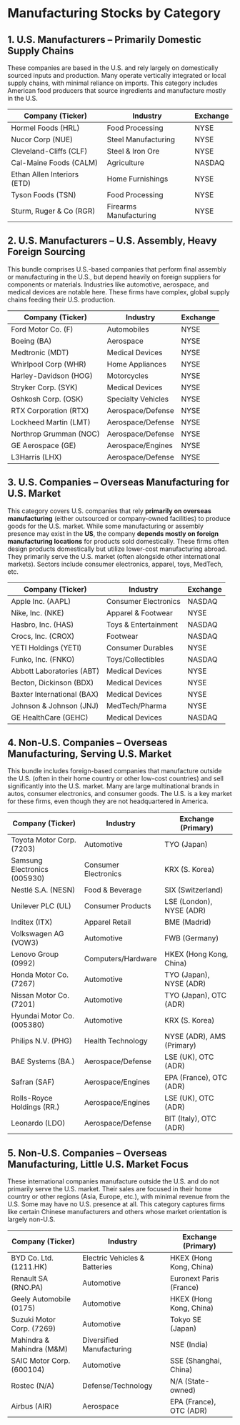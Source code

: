 # Manufacturing Stocks by Category

## 1. U.S. Manufacturers – Primarily Domestic Supply Chains

These companies are based in the U.S. and rely largely on domestically sourced inputs and production. Many operate vertically integrated or local supply chains, with minimal reliance on imports. This category includes American food producers that source ingredients and manufacture mostly in the U.S.

| Company (Ticker)         | Industry             | Exchange |
|--------------------------|----------------------|----------|
| Hormel Foods (HRL)       | Food Processing      | NYSE     |
| Nucor Corp (NUE)         | Steel Manufacturing  | NYSE     |
| Cleveland-Cliffs (CLF)   | Steel & Iron Ore     | NYSE     |
| Cal-Maine Foods (CALM)   | Agriculture          | NASDAQ   |
| Ethan Allen Interiors (ETD)| Home Furnishings     | NYSE     |
| Tyson Foods (TSN)        | Food Processing      | NYSE     |
| Sturm, Ruger & Co (RGR)  | Firearms Manufacturing | NYSE     |

## 2. U.S. Manufacturers – U.S. Assembly, Heavy Foreign Sourcing

This bundle comprises U.S.-based companies that perform final assembly or manufacturing in the U.S., but depend heavily on foreign suppliers for components or materials. Industries like automotive, aerospace, and medical devices are notable here. These firms have complex, global supply chains feeding their U.S. production.

| Company (Ticker)               | Industry           | Exchange |
|--------------------------------|--------------------|----------|
| Ford Motor Co. (F)             | Automobiles        | NYSE     |
| Boeing (BA)                    | Aerospace          | NYSE     |
| Medtronic (MDT)                | Medical Devices    | NYSE     |
| Whirlpool Corp (WHR)           | Home Appliances    | NYSE     |
| Harley-Davidson (HOG)          | Motorcycles        | NYSE     |
| Stryker Corp. (SYK)            | Medical Devices    | NYSE     |
| Oshkosh Corp. (OSK)            | Specialty Vehicles | NYSE     |
| RTX Corporation (RTX)          | Aerospace/Defense  | NYSE     |
| Lockheed Martin (LMT)          | Aerospace/Defense  | NYSE     |
| Northrop Grumman (NOC)         | Aerospace/Defense  | NYSE     |
| GE Aerospace (GE)              | Aerospace/Engines  | NYSE     |
| L3Harris (LHX)                 | Aerospace/Defense  | NYSE     |

## 3. U.S. Companies – Overseas Manufacturing for U.S. Market

This category covers U.S. companies that rely **primarily on overseas manufacturing** (either outsourced or company-owned facilities) to produce goods for the U.S. market. While some manufacturing or assembly presence may exist in the **US**, the company **depends mostly on foreign manufacturing locations** for products sold domestically. These firms often design products domestically but utilize lower-cost manufacturing abroad. They primarily serve the U.S. market (often alongside other international markets). Sectors include consumer electronics, apparel, toys, MedTech, etc.

| Company (Ticker)        | Industry             | Exchange |
|-------------------------|----------------------|----------|
| Apple Inc. (AAPL)       | Consumer Electronics | NASDAQ   |
| Nike, Inc. (NKE)        | Apparel & Footwear   | NYSE     |
| Hasbro, Inc. (HAS)      | Toys & Entertainment | NASDAQ   |
| Crocs, Inc. (CROX)      | Footwear             | NASDAQ   |
| YETI Holdings (YETI)    | Consumer Durables    | NYSE     |
| Funko, Inc. (FNKO)      | Toys/Collectibles    | NASDAQ   |
| Abbott Laboratories (ABT)| Medical Devices    | NYSE     |
| Becton, Dickinson (BDX)| Medical Devices    | NYSE     |
| Baxter International (BAX)| Medical Devices    | NYSE     |
| Johnson & Johnson (JNJ) | MedTech/Pharma     | NYSE     |
| GE HealthCare (GEHC)    | Medical Devices    | NASDAQ   |

## 4. Non-U.S. Companies – Overseas Manufacturing, Serving U.S. Market

This bundle includes foreign-based companies that manufacture outside the U.S. (often in their home country or other low-cost countries) and sell significantly into the U.S. market. Many are large multinational brands in autos, consumer electronics, and consumer goods. The U.S. is a key market for these firms, even though they are not headquartered in America.

| Company (Ticker)             | Industry             | Exchange (Primary)        |
|------------------------------|----------------------|---------------------------|
| Toyota Motor Corp. (7203)    | Automotive           | TYO (Japan)               |
| Samsung Electronics (005930) | Consumer Electronics | KRX (S. Korea)            |
| Nestlé S.A. (NESN)           | Food & Beverage      | SIX (Switzerland)         |
| Unilever PLC (UL)            | Consumer Products    | LSE (London), NYSE (ADR)  |
| Inditex (ITX)                | Apparel Retail       | BME (Madrid)              |
| Volkswagen AG (VOW3)         | Automotive           | FWB (Germany)             |
| Lenovo Group (0992)          | Computers/Hardware   | HKEX (Hong Kong, China) |
| Honda Motor Co. (7267)       | Automotive           | TYO (Japan), NYSE (ADR)   |
| Nissan Motor Co. (7201)      | Automotive           | TYO (Japan), OTC (ADR)    |
| Hyundai Motor Co. (005380)   | Automotive           | KRX (S. Korea)            |
| Philips N.V. (PHG)           | Health Technology    | NYSE (ADR), AMS (Primary) |
| BAE Systems (BA.)            | Aerospace/Defense    | LSE (UK), OTC (ADR)       |
| Safran (SAF)                 | Aerospace/Engines    | EPA (France), OTC (ADR)   |
| Rolls-Royce Holdings (RR.)   | Aerospace/Engines    | LSE (UK), OTC (ADR)       |
| Leonardo (LDO)               | Aerospace/Defense    | BIT (Italy), OTC (ADR)    |

## 5. Non-U.S. Companies – Overseas Manufacturing, Little U.S. Market Focus

These international companies manufacture outside the U.S. and do not primarily serve the U.S. market. Their sales are focused in their home country or other regions (Asia, Europe, etc.), with minimal revenue from the U.S. Some may have no U.S. presence at all. This category captures firms like certain Chinese manufacturers and others whose market orientation is largely non-U.S.

| Company (Ticker)          | Industry                    | Exchange (Primary)        |
|---------------------------|-----------------------------|---------------------------|
| BYD Co. Ltd. (1211.HK)    | Electric Vehicles & Batteries | HKEX (Hong Kong, China) |
| Renault SA (RNO.PA)       | Automotive                  | Euronext Paris (France)   |
| Geely Automobile (0175)   | Automotive                  | HKEX (Hong Kong, China) |
| Suzuki Motor Corp. (7269) | Automotive                  | Tokyo SE (Japan)          |
| Mahindra & Mahindra (M&M) | Diversified Manufacturing   | NSE (India)               |
| SAIC Motor Corp. (600104) | Automotive                  | SSE (Shanghai, China)     |
| Rostec (N/A)                | Defense/Technology          | N/A (State-owned)         |
| Airbus (AIR)                 | Aerospace            | EPA (France), OTC (ADR)   | 